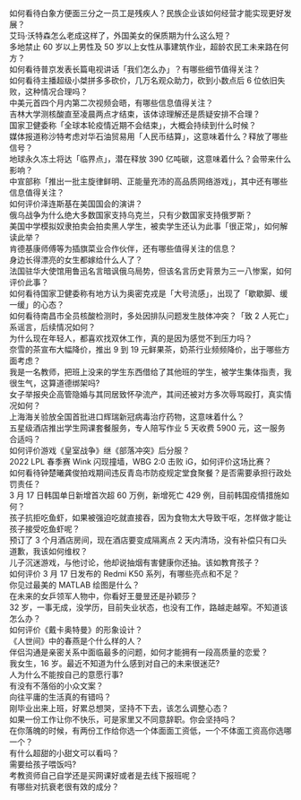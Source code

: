 如何看待白象方便面三分之一员工是残疾人？民族企业该如何经营才能实现更好发展？  
艾玛·沃特森怎么老成这样了，外国美女的保质期为什么这么短？  
多地禁止 60 岁以上男性及 50 岁以上女性从事建筑作业，超龄农民工未来路在何方？  
如何看待普京发表长篇电视讲话「我们怎么办」？有哪些细节值得关注？  
如何看待主播超级小桀拼多多砍价，几万名观众助力，砍到小数点后  6 位依旧失败，这种情况合理吗？  
中美元首四个月内第二次视频会晤，有哪些信息值得关注？  
吉林大学测核酸直至凌晨两点才结束，该体谅理解还是质疑安排不合理？  
国家卫健委称「全球本轮疫情近期不会结束」，大概会持续到什么时候？  
媒体报道称沙特考虑对华石油贸易用「人民币结算」，这意味着什么？释放了哪些信号？  
地球永久冻土将达「临界点」，潜在释放 390 亿吨碳，这意味着什么？会带来什么影响？  
中宣部称「推出一批主旋律鲜明、正能量充沛的高品质网络游戏」，其中还有哪些信息值得关注？  
如何评价泽连斯基在美国国会的演讲？  
俄乌战争为什么绝大多数国家支持乌克兰，只有少数国家支持俄罗斯？  
美国中学模拟奴隶拍卖会拍卖黑人学生，被卖学生还认为此事「很正常」，如何解读此举？  
肯德基康师傅等为插旗菜业合作伙伴，还有哪些值得关注的信息？  
身边长得漂亮的女生都嫁给什么人了？  
法国驻华大使馆用鲁迅名言暗讽俄乌局势，但该名言历史背景为三一八惨案，如何评价此事？  
如何看待国家卫健委称有地方认为奥密克戎是「大号流感」，出现了「歇歇脚、缓一缓」的心态？  
如何看待南昌市全员核酸检测时，多处因排队问题发生肢体冲突？「致 2 人死亡」系谣言，后续情况如何？  
为什么现在年轻人，都喜欢找双休工作，真的是因为感觉不到压力吗？  
奈雪的茶宣布大幅降价，推出 9 到 19 元鲜果茶，奶茶行业频频降价，出于哪些方面考虑？  
我是一名教师，把班上没来的学生东西借给了其他班的学生，被学生集体指责，我很生气，这算道德绑架吗?  
女子举报央企高管隐婚与其同居致怀孕流产，其间还被对方多次辱骂殴打，真实情况如何？  
上海海关验放全国首批进口辉瑞新冠病毒治疗药物，这意味着什么？  
五星级酒店推出学生网课套餐服务，专人陪写作业 5 天收费 5900 元，这一服务合适吗？  
如何评价游戏《皇室战争》继《部落冲突》后分服？  
2022 LPL 春季赛 Wink 闪现撞墙，WBG 2:0 击败 iG，如何评价这场比赛？  
如何看待钟楚曦龚俊拍戏期间违反青岛市防疫规定堂食聚餐？是否需要承担行政处罚责任？  
3 月 17 日韩国单日新增首次超 60 万例，新增死亡 429 例，目前韩国疫情措施如何？  
孩子抗拒吃鱼虾，如果被强迫吃就直接吞，因为食物太大导致干呕，怎样做才能让孩子接受吃鱼虾呢？  
预订了 3 个月酒店房间，现在酒店要变成隔离点 2 天内清场，没有补偿只有口头道歉，我该如何维权？  
儿子沉迷游戏，与他讨论，他却说抽烟有害健康你还抽。该如教育孩子？  
如何评价 3 月 17 日发布的 Redmi K50 系列，有哪些亮点和不足？  
你见过最美的 MATLAB 绘图是什么？  
在未来的女乒领军人物中，你看好王曼昱还是孙颖莎？  
32 岁，一事无成，没学历，目前失业状态，也没有工作，路越走越窄。不知道该怎么办？  
如何评价《戴卡奥特曼》的形象设计？  
《人世间》中的春燕是个什么样的人？  
伴侣沟通是亲密关系中面临最多的问题，如何才能拥有一段高质量的恋爱？  
我女生，16 岁。最近不知道为什么感到对自己的未来很迷茫?  
人为什么不能按自己的意愿行事?  
有没有不落俗的小众文案？  
向往平庸的生活真的有错吗？  
刚毕业出来上班，好累总想哭，坚持不下去，该怎么调整心态？  
如果一份工作让你不快乐，可是家里又不同意辞职。你会坚持吗？  
在你落魄的时候，有两份工作给你选一个体面面工资低，一个不体面工资高你选哪一个？  
有什么超甜的小甜文可以看吗？  
需要给孩子喂饭吗?  
考教资师自己自学还是买网课好或者是去线下报班呢？  
有哪些对抗衰老很有效的成分？  

